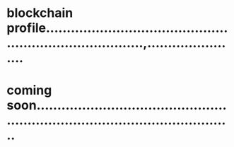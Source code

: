 # blockchain profile.............................................................................,.......................
# coming soon.....................................................................................................
